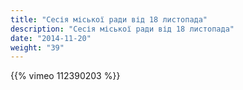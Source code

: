 ```yaml
---
title: "Сесія міської ради від 18 листопада"
description: "Сесія міської ради від 18 листопада"
date: "2014-11-20"
weight: "39"
---
```


{{% vimeo 112390203 %}}
